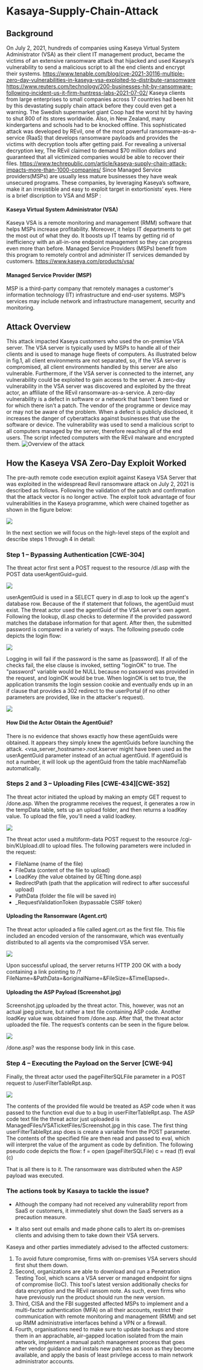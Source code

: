 # Kasaya-Supply-Chain-Attack

## Background
On July 2, 2021, hundreds of companies using Kaseya Virtual System Administrator (VSA) as their client IT management product,  became the victims of an extensive ransomware attack that hijacked and used Kaseya’s vulnerability to send a malicious script to all the end clients and encrypt their systems. 
https://www.tenable.com/blog/cve-2021-30116-multiple-zero-day-vulnerabilities-in-kaseya-vsa-exploited-to-distribute-ransomware
https://www.reuters.com/technology/200-businesses-hit-by-ransomware-following-incident-us-it-firm-huntress-labs-2021-07-02/
Kaseya clients from large enterprises to small companies across 17 countries had been hit by this devastating supply chain attack before they could even get a warning. The Swedish supermarket giant Coop had the worst hit by having to shut 800 of its stores worldwide. Also, in New Zealand, many kindergartens and schools had to be knocked offline.
This sophisticated attack was developed by REvil, one of the most powerful ransomware-as-a-service (RaaS) that develops ransomware payloads and provides the victims with decryption tools after getting paid. For revealing a universal decryption key, The REvil claimed to demand $70 million dollars and guaranteed that all victimized companies would be able to recover their files.
https://www.techrepublic.com/article/kaseya-supply-chain-attack-impacts-more-than-1000-companies/
Since Managed Service providers(MSPs) are usually less mature businesses they have weak unsecured programs. These companies, by leveraging Kaseya’s software, make it an irresistible and easy to exploit target in extortionists’ eyes.
Here is a brief discription to VSA and MSP :

#### Kaseya Virtual System Administrator (VSA)
Kaseya VSA is a remote monitoring and management (RMM) software that helps MSPs increase profitability. Moreover, it helps IT departments to get the most out of what they do. It boosts up IT teams by getting rid of inefficiency with an all-in-one endpoint management so they can progress even more than before. Managed Service Providers (MSPs) benefit from this program to remotely control and administer IT services demanded by customers. 
https://www.kaseya.com/products/vsa/

#### Managed Service Provider (MSP)
MSP is a third-party company that remotely manages a customer's information technology (IT) infrastructure and end-user systems. MSP’s services may include network and infrastructure management, security and monitoring.

## Attack Overview
This attack impacted Kaseya customers who used the on-premise VSA server. The VSA server is typically used by MSPs to handle all of their clients and is used to manage huge fleets of computers. As illustrated below in fig.1, all client environments are not separated, so, if the VSA server is compromised, all client environments handled by this server are also vulnerable.
Furthermore, if the VSA server is connected to the internet, any vulnerability could be exploited to gain access to the server. 
A zero-day vulnerability in the VSA server was discovered and exploited by the threat actor, an affiliate of the REvil ransomware-as-a-service. A zero-day vulnerability is a defect in software or a network that hasn't been fixed or for which there isn't a patch. The vendor of the programme or device may or may not be aware of the problem. When a defect is publicly disclosed, it increases the danger of cyberattacks against businesses that use the software or device. 
The vulnerability was used to send a malicious script to all computers managed by the server, therefore reaching all of the end users. The script infected computers with the REvil malware and encrypted them.
![Overview of the attack](images/image1-edited.jpg)


            
## How the Kaseya VSA Zero-Day Exploit Worked
The pre-auth remote code execution exploit against Kaseya VSA Server that was exploited in the widespread Revil ransomware attack on July 2, 2021 is described as follows. Following the validation of the patch and confirmation that the attack vector is no longer active. The exploit took advantage of four vulnerabilities in the Kaseya programme, which were chained together as shown in the figure below:


![](images/image2-edited.jpg)

In the next section we will focus on the high-level steps of the exploit and describe steps 1 through 4 in detail:

### Step 1 – Bypassing Authentication [CWE-304]

The threat actor first sent a POST request to the resource /dl.asp with the POST data userAgentGuid=guid.

![](images/1.png)

userAgentGuid is used in a SELECT query in dl.asp to look up the agent's database row. Because of the if statement that follows, the agentGuid must exist. The threat actor used the agentGuid of the VSA server's own agent.
Following the lookup, dl.asp checks to determine if the provided password matches the database information for that agent. After then, the submitted password is compared in a variety of ways. The following pseudo code depicts the login flow:

![](images/2.png)

Logging in will fail if the password is the same as [password]. If all of the checks fail, the else clause is invoked, setting "loginOK" to true.
The "password" variable would be NULL because no password was provided in the request, and loginOK would be true. When loginOK is set to true, the application transmits the login session cookie and eventually ends up in an if clause that provides a 302 redirect to the userPortal (if no other parameters are provided, like in the attacker's request).

![](images/3.png)

#### How Did the Actor Obtain the AgentGuid?
There is no evidence that shows exactly how these agentGuids were obtained. It appears they simply knew the agentGuids before launching the attack.
<vsa_server_hostname>.root.kserver might have been used as the userAgentGuid parameter instead of an actual agentGuid. If agentGuid is not a number, it will look up the agentGuid from the table machNameTab automatically.

### Steps 2 and 3 – Uploading Files [CWE-434][CWE-352]
The threat actor initiated the upload by making an empty GET request to /done.asp. When the programme receives the request, it generates a row in the tempData table, sets up an upload folder, and then returns a loadKey value. To upload the file, you'll need a valid loadkey.

![](images/4.png)

The threat actor used a multiform-data POST request to the resource /cgi-bin/KUpload.dll to upload files. The following parameters were included in the request:

*	FileName (name of the file)
*	FileData (content of the file to upload)
*	LoadKey (the value obtained by GETting done.asp)
*	RedirectPath (path that the application will redirect to after successful upload)
*	PathData (folder the file will be saved in)
*	_RequestValidationToken (bypassable CSRF token)

#### Uploading the Ransomware (Agent.crt)
The threat actor uploaded a file called agent.crt as the first file. This file included an encoded version of the ransomware, which was eventually distributed to all agents via the compromised VSA server.

![](images/5.png)

Upon successful upload, the server returns HTTP 200 OK with a body containing a link pointing to /<redirectPath>?FileName=<filename>&PathData=<relative path>&originalName=<filename>&FileSize=<size>&TimeElapsed=<time>.
            
#### Uploading the ASP Payload (Screenshot.jpg)
Screenshot.jpg uploaded by the threat actor. This, however, was not an actual jpeg picture, but rather a text file containing ASP code. Another loadKey value was obtained from /done.asp. After that, the threat actor uploaded the file. The request’s contents can be seen in the figure below. 

![](images/6.png)
            
 /done.asp? was the response body link in this case.
            
### Step 4 – Executing the Payload on the Server [CWE-94]
Finally, the threat actor used the pageFilterSQLFile parameter in a POST request to /userFilterTableRpt.asp.

![](images/7.png) 
            
The contents of the provided file would be treated as ASP code when it was passed to the function eval due to a bug in userFilterTableRpt.asp. The ASP code text file the threat actor just uploaded is ManagedFiles/VSATicketFiles/Screenshot.jpg in this case.
The first thing userFilterTableRpt.asp does is create a variable from the POST parameter. The contents of the specified file are then read and passed to eval, which will interpret the value of the argument as code by definition. The following pseudo code depicts the flow:
f = open (pageFilterSQLFile) 
c = read (f) 
eval (c)

That is all there is to it. The ransomware was distributed when the ASP payload was executed.
            
### The actions took by Kasaya to tackle the issue?
*	Although the company had not received any vulnerability report from SaaS or customers, it immediately shut down the SaaS servers as a precaution measure.
            
*	It also sent out emails and made phone calls to alert  its on-premises clients and advising them to take down their VSA servers.
            
Kaseya and other parties immediately advised to the affected customers:
1.	To avoid future compromise, firms with on-premises VSA servers should first shut them down.
2.	Second, organizations are able to download and run a Penetration Testing Tool, which scans a VSA server or managed endpoint for signs of compromise (IoC). This tool's latest version additionally checks for data encryption and the REvil ransom note. As such, even firms who have previously run the product should run the new version.
3.	Third, CISA and the FBI suggested affected MSPs to implement and a multi-factor authentication (MFA) on all their accounts, restrict their communication with remote monitoring and management (RMM) and set up RMM administrative interfaces behind a VPN or a firewall.
4.	Fourth, organisations need to make sure to update backups and store them in an apprachable, air-gapped location isolated from the main network, implement a manual patch management process that goes after vendor guidance and instals new patches as soon as they become available, and apply the basis of least privilege access to main network administrator accounts.

            
            

            

            
            
            
           
            
            
            
            



